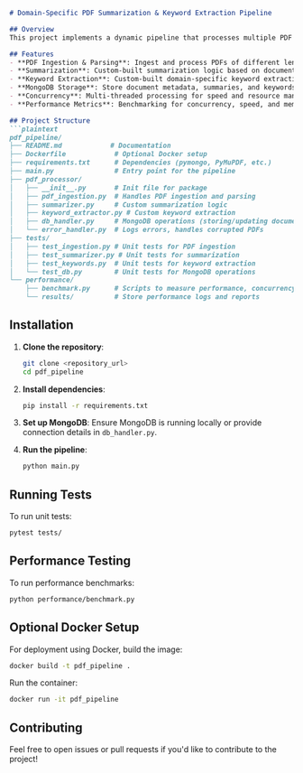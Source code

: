 ```markdown
# Domain-Specific PDF Summarization & Keyword Extraction Pipeline

## Overview
This project implements a dynamic pipeline that processes multiple PDF documents, generates domain-specific summaries and keywords, and stores them in a MongoDB database. The system handles documents of varying lengths, prioritizes concurrency, speed, and efficiency, while avoiding the use of pre-built frameworks.

## Features
- **PDF Ingestion & Parsing**: Ingest and process PDFs of different lengths (short, medium, long).
- **Summarization**: Custom-built summarization logic based on document length.
- **Keyword Extraction**: Custom-built domain-specific keyword extraction.
- **MongoDB Storage**: Store document metadata, summaries, and keywords in MongoDB.
- **Concurrency**: Multi-threaded processing for speed and resource management.
- **Performance Metrics**: Benchmarking for concurrency, speed, and memory usage.

## Project Structure
```plaintext
pdf_pipeline/
├── README.md            # Documentation
├── Dockerfile            # Optional Docker setup
├── requirements.txt      # Dependencies (pymongo, PyMuPDF, etc.)
├── main.py               # Entry point for the pipeline
├── pdf_processor/
│   ├── __init__.py       # Init file for package
│   ├── pdf_ingestion.py  # Handles PDF ingestion and parsing
│   ├── summarizer.py     # Custom summarization logic
│   ├── keyword_extractor.py # Custom keyword extraction
│   ├── db_handler.py     # MongoDB operations (storing/updating documents)
│   └── error_handler.py  # Logs errors, handles corrupted PDFs
├── tests/
│   ├── test_ingestion.py # Unit tests for PDF ingestion
│   ├── test_summarizer.py # Unit tests for summarization
│   ├── test_keywords.py  # Unit tests for keyword extraction
│   └── test_db.py        # Unit tests for MongoDB operations
└── performance/
    ├── benchmark.py      # Scripts to measure performance, concurrency, and memory
    └── results/          # Store performance logs and reports
```

## Installation
1. **Clone the repository**:
   ```bash
   git clone <repository_url>
   cd pdf_pipeline
   ```

2. **Install dependencies**:
   ```bash
   pip install -r requirements.txt
   ```

3. **Set up MongoDB**:
   Ensure MongoDB is running locally or provide connection details in `db_handler.py`.

4. **Run the pipeline**:
   ```bash
   python main.py
   ```

## Running Tests
To run unit tests:
```bash
pytest tests/
```

## Performance Testing
To run performance benchmarks:
```bash
python performance/benchmark.py
```

## Optional Docker Setup
For deployment using Docker, build the image:
```bash
docker build -t pdf_pipeline .
```

Run the container:
```bash
docker run -it pdf_pipeline
```

## Contributing
Feel free to open issues or pull requests if you'd like to contribute to the project!

